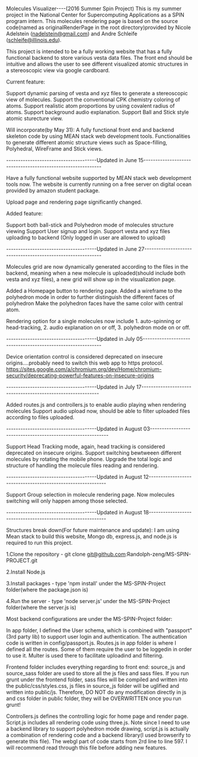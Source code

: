 Molecules Visualizer----(2016 Summer Spin Project)
This is my summer project in the National Center for Supercomputing Applications as a SPIN program intern.
This molecules rendering page is based on the source code(named as originalRenderPage in the root directory)provided by Nicole Adelstein (nadelstein@gmail.com) and Andre Schleife (schleife@illinois.edu).

This project is intended to be a fully working website that has a fully functional backend to store various vesta data files. The front end should be intuitive and allows the user to see different visualized atomic structures in a stereoscopic view via google cardboard.

Current feature:

Support dynamic parsing of vesta and xyz files to generate a stereoscopic view of molecules.
Support the conventional CPK chemistry coloring of atoms.
Support realistic atom proportions by using covalent radius of atoms.
Support background audio explanation.
Support Ball and Stick style atomic sturecture view. 

Will incorporate(by May 31):
A fully functional front end and backend skeleton code by using MEAN stack web development tools.
Functionalities to generate different atomic structure views such as Space-filling, Polyhedral, WireFrame and Stick views.

--------------------------------------Updated in June 15------------------------------------------------------------

Have a fully functional website supported by MEAN stack web development tools now. 
The website is currently running on a free server on digital ocean provided by amazon student package. 

Upload page and rendering page significantly changed.

Added feature:

Support both ball-stick and Polyhedron mode of molecules structure viewing
Support User signup and login.
Support vesta and xyz files uploading to backend (Only logged in user are allowed to upload)

--------------------------------------Updated in June 27------------------------------------------------------------

Molecules grid are now dynamically generated according to the files in the backend, meaning when a new molecule is uploaded(should include both vesta and xyz files), a new grid will show up in the visualization page.

Added a Homepage button to rendering page.
Added a wireframe to the polyhedron mode in order to further distinguish the different faces of polyhedron
Make the polyhedron faces have the same color with central atom.

Rendering option for a single molecules now include 1. auto-spinning or head-tracking, 2. audio explanation on or off, 3. polyhedron mode on or off. 

--------------------------------------Updated in July 05------------------------------------------------------------

Device orientation control is considered deprecated on insecure origins....probably need to switch this web app to https protocol. 
https://sites.google.com/a/chromium.org/dev/Home/chromium-security/deprecating-powerful-features-on-insecure-origins

--------------------------------------Updated in July 17------------------------------------------------------------

Added routes.js and controllers.js to enable audio playing when rendering molecules
Support audio upload now, should be able to filter uploaded files according to files uploaded.

--------------------------------------Updated in August 03------------------------------------------------------------

Support Head Tracking mode, again, head tracking is considered deprecated on insecure origins.
Support switching bewtweeen different molecules by rotating the mobile phone.
Upgrade the total logic and structure of handling the molecule files reading and rendering. 

--------------------------------------Updated in August 12------------------------------------------------------------

Support Group selection in molecule rendering page. Now molecules switching will only happen among those selected. 


--------------------------------------Updated in August 18------------------------------------------------------------

Structures break down(For future maintenance and update): 
I am using Mean stack to build this website, Mongo db, express.js, and node.js is required to run this project.

1.Clone the repository - git clone git@github.com:Randolph-zeng/MS-SPIN-PROJECT.git

2.Install Node.js

3.Install packages - type 'npm install' under the MS-SPIN-Project folder(where the package.json is)  

4.Run the server - type 'node server.js' under the MS-SPIN-Project folder(where the server.js is)

Most backend configurations are under the MS-SPIN-Project folder:

In app folder, I defined the User schema, which is combined with "passport"(3rd party lib) to support user login and authentication. The authentication code is written in config/passport.js. Routes.js in app folder is where I defined all the routes. Some of them require the user to be loggedin in order to use it. Multer is used there to facilitate uploadind and filtering.   

Frontend folder includes everything regarding to front end:
source_js and source_sass folder are used to store all the js files and sass files. If you run grunt under the frontend folder, sass files will be compiled and written into the public/css/styles.css, js files in source_js folder will be uglified and written into public/js. Therefore, DO NOT do any modification directly in js and css folder in public folder, they will be OVERWRITTEN once you run grunt!

Controllers.js defines the controlling logic for home page and render page. Script.js includes all rendering code using three.js.
Note since I need to use a backend library to support polyhedron mode drawing, script.js is actually a combination of rendering code and a backend library(I used browserify to generate this file). The webgl part of code starts from 2rd line to line 597. I will recommend read through this file before adding new features. 
